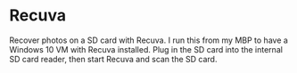 # Recuva

Recover photos on a SD card with Recuva.
I run this from my MBP to have a Windows 10 VM with Recuva installed. Plug in the SD
card into the internal SD card reader, then start Recuva and scan the SD card.

